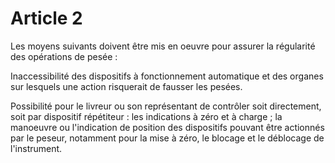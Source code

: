 # Article 2

Les moyens suivants doivent être mis en oeuvre pour assurer la régularité des opérations de pesée :

Inaccessibilité des dispositifs à fonctionnement automatique et des organes sur lesquels une action risquerait de fausser les pesées.

Possibilité pour le livreur ou son représentant de contrôler soit directement, soit par dispositif répétiteur : les indications à zéro et à charge ; la manoeuvre ou l'indication de position des dispositifs pouvant être actionnés par le peseur, notamment pour la mise à zéro, le blocage et le déblocage de l'instrument.
